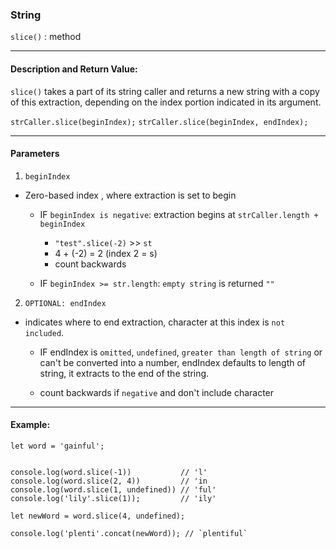 ### String 

`slice()` : method

___

#### Description and Return Value:

`slice()` takes a part of its string caller and returns a new string with a copy of this extraction, depending on the index portion indicated in its argument.

`strCaller.slice(beginIndex);`
`strCaller.slice(beginIndex, endIndex);`

___

#### Parameters

1. `beginIndex`
- Zero-based index , where extraction is set to begin

    - IF `beginIndex is negative`: extraction begins at `strCaller.length + beginIndex`
      - `"test".slice(-2)` >> `st`
      - 4 + (-2) = 2 (index 2 = s)
      - count backwards
    
    - IF `beginIndex >= str.length`: `empty string` is returned `""`

2. `OPTIONAL: endIndex`
- indicates where to end extraction, character at this index is `not included`.

    - IF endIndex is `omitted`, `undefined`, `greater than length of string` or can't be converted into a number, endIndex defaults to length of string, it extracts to the end of the string.
   
    - count backwards if `negative` and don't include character

___

#### Example:

```
let word = 'gainful';


console.log(word.slice(-1))           // 'l'
console.log(word.slice(2, 4))         // 'in
console.log(word.slice(1, undefined)) // 'ful'
console.log('lily'.slice(1));         // 'ily'

let newWord = word.slice(4, undefined);

console.log('plenti'.concat(newWord)); // `plentiful`

```

